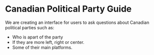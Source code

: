 # Canadian Political Party Guide
We are creating an interface for users to ask questions about Canadian political parties such as:
* Who is apart of the party
* If they are more left, right or center.
* Some of their main platforms. 

